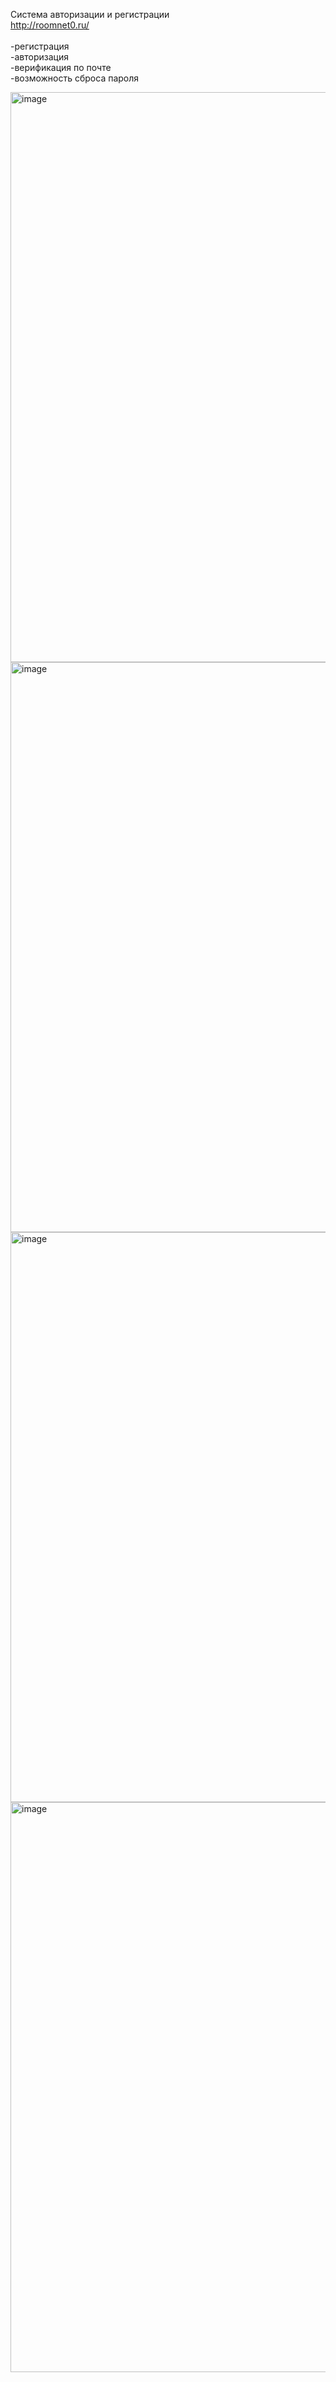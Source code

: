 Система авторизации и регистрации
<br>
http://roomnet0.ru/
<br><br>
-регистрация<br>
-авторизация<br>
-верификация по почте<br>
-возможность сброса пароля<br>

<img width="912" alt="image" src="https://github.com/user-attachments/assets/8be02ed5-46c4-4b97-939e-155165a442b9" />
<br>
<img width="912"  alt="image" src="https://github.com/user-attachments/assets/eeb722fa-986b-4bf9-936c-847d5b3dbce5" />
<br>
<img width="912" alt="image" src="https://github.com/user-attachments/assets/4edf1d39-e83e-4408-a403-0ef84a8edab3" /><br>
<img width="912" alt="image" src="https://github.com/user-attachments/assets/5e0cd92d-aaf3-46af-a093-3e0db6832509" />



